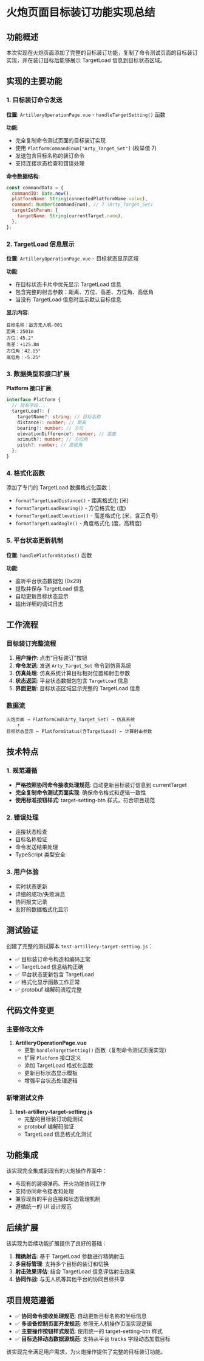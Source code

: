 # 火炮页面目标装订功能实现总结

## 功能概述

本次实现在火炮页面添加了完整的目标装订功能，复制了命令测试页面的目标装订实现，并在装订目标后能够展示 TargetLoad 信息到目标状态区域。

## 实现的主要功能

### 1. 目标装订命令发送

**位置**: `ArtilleryOperationPage.vue` - `handleTargetSetting()` 函数

**功能**:

- 完全复制命令测试页面的目标装订实现
- 使用 `PlatformCommandEnum["Arty_Target_Set"]` (枚举值 7)
- 发送包含目标名称的装订命令
- 支持连接状态检查和错误处理

**命令数据结构**:

```javascript
const commandData = {
  commandID: Date.now(),
  platformName: String(connectedPlatformName.value),
  command: Number(commandEnum), // 7 (Arty_Target_Set)
  targetSetParam: {
    targetName: String(currentTarget.name),
  },
};
```

### 2. TargetLoad 信息展示

**位置**: `ArtilleryOperationPage.vue` - 目标状态显示区域

**功能**:

- 在目标状态卡片中优先显示 TargetLoad 信息
- 包含完整的射击参数：距离、方位、高差、方位角、高低角
- 当没有 TargetLoad 信息时显示默认目标信息

**显示内容**:

```
目标名称：敌方无人机-001
距离：2501m
方位：45.2°
高差：+125.8m
方位角：42.15°
高低角：-5.25°
```

### 3. 数据类型和接口扩展

**Platform 接口扩展**:

```typescript
interface Platform {
  // 现有字段...
  targetLoad?: {
    targetName?: string; // 目标名称
    distance?: number; // 距离
    bearing?: number; // 方位
    elevationDifference?: number; // 高差
    azimuth?: number; // 方位角
    pitch?: number; // 高低角
  };
}
```

### 4. 格式化函数

添加了专门的 TargetLoad 数据格式化函数：

- `formatTargetLoadDistance()` - 距离格式化 (米)
- `formatTargetLoadBearing()` - 方位格式化 (度)
- `formatTargetLoadElevation()` - 高差格式化 (米，含正负号)
- `formatTargetLoadAngle()` - 角度格式化 (度，高精度)

### 5. 平台状态更新机制

**位置**: `handlePlatformStatus()` 函数

**功能**:

- 监听平台状态数据包 (0x29)
- 提取并保存 TargetLoad 信息
- 自动更新目标状态显示
- 输出详细的调试日志

## 工作流程

### 目标装订完整流程

1. **用户操作**: 点击"目标装订"按钮
2. **命令发送**: 发送 `Arty_Target_Set` 命令到仿真系统
3. **仿真处理**: 仿真系统计算目标相对位置和射击参数
4. **状态返回**: 平台状态数据包包含 `TargetLoad` 信息
5. **界面更新**: 目标状态区域显示完整的 TargetLoad 信息

### 数据流

```
火炮页面 → PlatformCmd(Arty_Target_Set) → 仿真系统
    ↑                                        ↓
目标状态显示 ← PlatformStatus(含TargetLoad) ← 计算射击参数
```

## 技术特点

### 1. 规范遵循

- **严格按照协同命令接收处理规范**: 自动更新目标装订信息到 currentTarget
- **完全复制命令测试页面实现**: 确保命令格式和逻辑一致性
- **使用标准按钮样式**: target-setting-btn 样式，符合项目规范

### 2. 错误处理

- 连接状态检查
- 目标名称验证
- 命令发送结果处理
- TypeScript 类型安全

### 3. 用户体验

- 实时状态更新
- 详细的成功/失败消息
- 协同报文记录
- 友好的数据格式化显示

## 测试验证

创建了完整的测试脚本 `test-artillery-target-setting.js`：

- ✅ 目标装订命令构造和编码正常
- ✅ TargetLoad 信息结构正确
- ✅ 平台状态更新包含 TargetLoad
- ✅ 格式化显示函数工作正常
- ✅ protobuf 编解码流程完整

## 代码文件变更

### 主要修改文件

1. **ArtilleryOperationPage.vue**
   - 更新 `handleTargetSetting()` 函数（复制命令测试页面实现）
   - 扩展 `Platform` 接口定义
   - 添加 TargetLoad 格式化函数
   - 更新目标状态显示模板
   - 增强平台状态处理逻辑

### 新增测试文件

1. **test-artillery-target-setting.js**
   - 完整的目标装订功能测试
   - protobuf 编解码验证
   - TargetLoad 信息格式化测试

## 功能集成

该实现完全集成到现有的火炮操作界面中：

- 与现有的装填弹药、开火功能协同工作
- 支持协同命令接收和处理
- 兼容现有的平台连接和状态管理机制
- 遵循统一的 UI 设计规范

## 后续扩展

该实现为后续功能扩展提供了良好的基础：

1. **精确射击**: 基于 TargetLoad 参数进行精确射击
2. **多目标管理**: 支持多个目标的装订和切换
3. **射击效果评估**: 结合 TargetLoad 信息评估射击效果
4. **协同作战**: 与无人机等其他平台的协同目标共享

## 项目规范遵循

- ✅ **协同命令接收处理规范**: 自动更新目标名称和坐标信息
- ✅ **多设备控制页面开发规范**: 参照无人机操作页面实现逻辑
- ✅ **主要操作按钮样式规范**: 使用统一的 target-setting-btn 样式
- ✅ **目标选择动态数据源规范**: 支持从平台 tracks 字段动态加载目标

该实现完全满足用户需求，为火炮操作提供了完整的目标装订功能。
